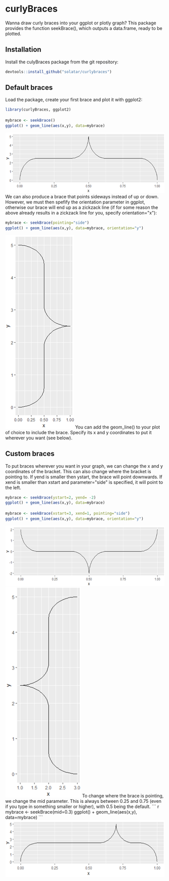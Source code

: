# curlyBraces

Wanna draw curly braces into your ggplot or plotly graph? This package provides the function seekBrace(), which outputs a data.frame, ready to be plotted.

## Installation

Install the culyBraces package from the git repository:
``` r
devtools::install_github("solatar/curlybraces")
```

## Default braces
Load the package, create your first brace and plot it with ggplot2:
``` r
library(curlyBraces, ggplot2)

mybrace <- seekBrace()
ggplot() + geom_line(aes(x,y), data=mybrace)
```
<img src="data/brace_up.png"/>
We can also produce a brace that points sideways instead of up or down. However, we must then spefify the orientation parameter in ggplot, otherwise our brace will end up as a zickzack line (if for some reason the above already results in a zickzack line for you, specify orientation="x"):

``` r
mybrace <- seekBrace(pointing="side")
ggplot() + geom_line(aes(x,y), data=mybrace, orientation="y")
```
<img src="data/brace_right.png"/>
You can add the geom_line() to your plot of choice to include the brace. Specify its x and y coordinates to put it wherever you want (see below).

## Custom braces

To put braces wherever you want in your graph, we can change the x and y coordinates of the bracket. This can also change where the bracket is pointing to. If yend is smaller then ystart, the brace will point downwards. If xend is smaller than xstart and parameter="side" is specified, it will point to the left.
``` r
mybrace <- seekBrace(ystart=2, yend= -2)
ggplot() + geom_line(aes(x,y), data=mybrace)

mybrace <- seekBrace(xstart=3, xend=1, pointing="side")
ggplot() + geom_line(aes(x,y), data=mybrace, orientation="y")
```
<img src="data/brace_down.png"/>
<img src="data/brace_left.png"/>
To change where the brace is pointing, we change the mid parameter. This is always between 0.25 and 0.75 (even if you type in something smaller or higher), with 0.5 being the default. 
``` r
mybrace <- seekBrace(mid=0.3)
ggplot() + geom_line(aes(x,y), data=mybrace)
```
<img src="data/brace_shift.png"/>
